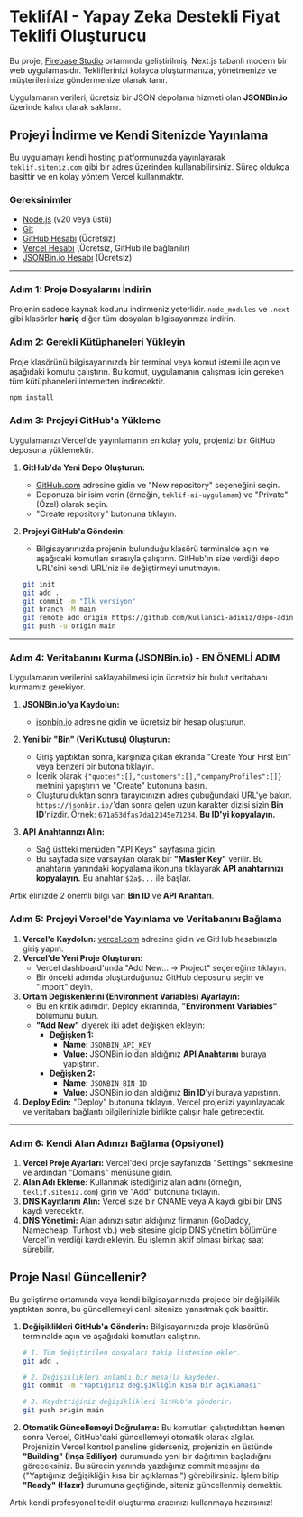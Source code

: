 # TeklifAI - Yapay Zeka Destekli Fiyat Teklifi Oluşturucu

Bu proje, [Firebase Studio](https://studio.firebase.google.com/) ortamında geliştirilmiş, Next.js tabanlı modern bir web uygulamasıdır. Tekliflerinizi kolayca oluşturmanıza, yönetmenize ve müşterilerinize göndermenize olanak tanır.

Uygulamanın verileri, ücretsiz bir JSON depolama hizmeti olan **JSONBin.io** üzerinde kalıcı olarak saklanır.

## Projeyi İndirme ve Kendi Sitenizde Yayınlama

Bu uygulamayı kendi hosting platformunuzda yayınlayarak `teklif.siteniz.com` gibi bir adres üzerinden kullanabilirsiniz. Süreç oldukça basittir ve en kolay yöntem Vercel kullanmaktır.

### Gereksinimler
- [Node.js](https://nodejs.org/en) (v20 veya üstü)
- [Git](https://git-scm.com/)
- [GitHub Hesabı](https://github.com/) (Ücretsiz)
- [Vercel Hesabı](https://vercel.com/) (Ücretsiz, GitHub ile bağlanılır)
- [JSONBin.io Hesabı](https://jsonbin.io/) (Ücretsiz)

---

### Adım 1: Proje Dosyalarını İndirin

Projenin sadece kaynak kodunu indirmeniz yeterlidir. `node_modules` ve `.next` gibi klasörler **hariç** diğer tüm dosyaları bilgisayarınıza indirin.

### Adım 2: Gerekli Kütüphaneleri Yükleyin

Proje klasörünü bilgisayarınızda bir terminal veya komut istemi ile açın ve aşağıdaki komutu çalıştırın. Bu komut, uygulamanın çalışması için gereken tüm kütüphaneleri internetten indirecektir.

```bash
npm install
```

### Adım 3: Projeyi GitHub'a Yükleme

Uygulamanızı Vercel'de yayınlamanın en kolay yolu, projenizi bir GitHub deposuna yüklemektir.

1.  **GitHub'da Yeni Depo Oluşturun:**
    *   [GitHub.com](https://github.com) adresine gidin ve "New repository" seçeneğini seçin.
    *   Deponuza bir isim verin (örneğin, `teklif-ai-uygulamam`) ve "Private" (Özel) olarak seçin.
    *   "Create repository" butonuna tıklayın.

2.  **Projeyi GitHub'a Gönderin:**
    *   Bilgisayarınızda projenin bulunduğu klasörü terminalde açın ve aşağıdaki komutları sırasıyla çalıştırın. GitHub'ın size verdiği depo URL'sini kendi URL'niz ile değiştirmeyi unutmayın.

    ```bash
    git init
    git add .
    git commit -m "İlk versiyon"
    git branch -M main
    git remote add origin https://github.com/kullanici-adiniz/depo-adiniz.git
    git push -u origin main
    ```

---

### Adım 4: Veritabanını Kurma (JSONBin.io) - EN ÖNEMLİ ADIM

Uygulamanın verilerini saklayabilmesi için ücretsiz bir bulut veritabanı kurmamız gerekiyor.

1.  **JSONBin.io'ya Kaydolun:**
    *   [jsonbin.io](https://jsonbin.io/) adresine gidin ve ücretsiz bir hesap oluşturun.

2.  **Yeni bir "Bin" (Veri Kutusu) Oluşturun:**
    *   Giriş yaptıktan sonra, karşınıza çıkan ekranda "Create Your First Bin" veya benzeri bir butona tıklayın.
    *   İçerik olarak `{"quotes":[],"customers":[],"companyProfiles":[]}` metnini yapıştırın ve "Create" butonuna basın.
    *   Oluşturulduktan sonra tarayıcınızın adres çubuğundaki URL'ye bakın. `https://jsonbin.io/`'dan sonra gelen uzun karakter dizisi sizin **Bin ID**'nizdir. Örnek: `671a53dfas7da12345e71234`. **Bu ID'yi kopyalayın.**

3.  **API Anahtarınızı Alın:**
    *   Sağ üstteki menüden "API Keys" sayfasına gidin.
    *   Bu sayfada size varsayılan olarak bir **"Master Key"** verilir. Bu anahtarın yanındaki kopyalama ikonuna tıklayarak **API anahtarınızı kopyalayın.** Bu anahtar `$2a$...` ile başlar.

Artık elinizde 2 önemli bilgi var: **Bin ID** ve **API Anahtarı**.

### Adım 5: Projeyi Vercel'de Yayınlama ve Veritabanını Bağlama

1.  **Vercel'e Kaydolun:** [vercel.com](https://vercel.com) adresine gidin ve GitHub hesabınızla giriş yapın.
2.  **Vercel'de Yeni Proje Oluşturun:**
    *   Vercel dashboard'unda "Add New... -> Project" seçeneğine tıklayın.
    *   Bir önceki adımda oluşturduğunuz GitHub deposunu seçin ve "Import" deyin.
3.  **Ortam Değişkenlerini (Environment Variables) Ayarlayın:**
    *   Bu en kritik adımdır. Deploy ekranında, **"Environment Variables"** bölümünü bulun.
    *   **"Add New"** diyerek iki adet değişken ekleyin:
        *   **Değişken 1:**
            *   **Name:** `JSONBIN_API_KEY`
            *   **Value:** JSONBin.io'dan aldığınız **API Anahtarını** buraya yapıştırın.
        *   **Değişken 2:**
            *   **Name:** `JSONBIN_BIN_ID`
            *   **Value:** JSONBin.io'dan aldığınız **Bin ID**'yi buraya yapıştırın.
4.  **Deploy Edin:** "Deploy" butonuna tıklayın. Vercel projenizi yayınlayacak ve veritabanı bağlantı bilgilerinizle birlikte çalışır hale getirecektir.

---

### Adım 6: Kendi Alan Adınızı Bağlama (Opsiyonel)

1.  **Vercel Proje Ayarları:** Vercel'deki proje sayfanızda "Settings" sekmesine ve ardından "Domains" menüsüne gidin.
2.  **Alan Adı Ekleme:** Kullanmak istediğiniz alan adını (örneğin, `teklif.siteniz.com`) girin ve "Add" butonuna tıklayın.
3.  **DNS Kayıtlarını Alın:** Vercel size bir CNAME veya A kaydı gibi bir DNS kaydı verecektir.
4.  **DNS Yönetimi:** Alan adınızı satın aldığınız firmanın (GoDaddy, Namecheap, Turhost vb.) web sitesine gidip DNS yönetim bölümüne Vercel'in verdiği kaydı ekleyin. Bu işlemin aktif olması birkaç saat sürebilir.

## Proje Nasıl Güncellenir?

Bu geliştirme ortamında veya kendi bilgisayarınızda projede bir değişiklik yaptıktan sonra, bu güncellemeyi canlı sitenize yansıtmak çok basittir.

1.  **Değişiklikleri GitHub'a Gönderin:** Bilgisayarınızda proje klasörünü terminalde açın ve aşağıdaki komutları çalıştırın.

    ```bash
    # 1. Tüm değiştirilen dosyaları takip listesine ekler.
    git add .
    
    # 2. Değişiklikleri anlamlı bir mesajla kaydeder.
    git commit -m "Yaptığınız değişikliğin kısa bir açıklaması"
    
    # 3. Kaydettiğiniz değişiklikleri GitHub'a gönderir.
    git push origin main
    ```

2.  **Otomatik Güncellemeyi Doğrulama:** Bu komutları çalıştırdıktan hemen sonra Vercel, GitHub'daki güncellemeyi otomatik olarak algılar. Projenizin Vercel kontrol paneline giderseniz, projenizin en üstünde **"Building" (İnşa Ediliyor)** durumunda yeni bir dağıtımın başladığını göreceksiniz. Bu sürecin yanında yazdığınız commit mesajını da ("Yaptığınız değişikliğin kısa bir açıklaması") görebilirsiniz. İşlem bitip **"Ready" (Hazır)** durumuna geçtiğinde, siteniz güncellenmiş demektir.

Artık kendi profesyonel teklif oluşturma aracınızı kullanmaya hazırsınız!
